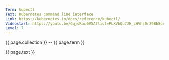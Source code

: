 ```yaml
---
Term: kubectl
Text: Kubernetes command line interface
Link: https://kubernetes.io/docs/reference/kubectl/
Videostart: https://youtu.be/GqjsRuu0V5A?list=PLXVbQu7JH_LHVhs0rZ9Bb8ocyKlPljkaG&t=01m18s
Level: 7
---
```


{{ page.collection }} -- {{ page.term }}

   {{ page.text }}

